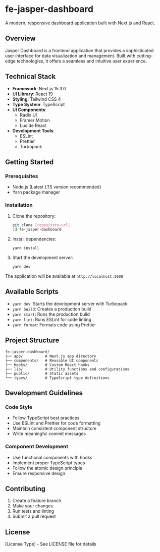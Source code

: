 # fe-jasper-dashboard

A modern, responsive dashboard application built with Next.js and React.

## Overview

Jasper Dashboard is a frontend application that provides a sophisticated user interface for data visualization and management. Built with cutting-edge technologies, it offers a seamless and intuitive user experience.

## Technical Stack

- **Framework**: Next.js 15.3.0
- **UI Library**: React 19
- **Styling**: Tailwind CSS 4
- **Type System**: TypeScript
- **UI Components**: 
  - Radix UI
  - Framer Motion
  - Lucide React
- **Development Tools**:
  - ESLint
  - Prettier
  - Turbopack

## Getting Started

### Prerequisites

- Node.js (Latest LTS version recommended)
- Yarn package manager

### Installation

1. Clone the repository:
   ```bash
   git clone [repository-url]
   cd fe-jasper-dashboard
   ```

2. Install dependencies:
   ```bash
   yarn install
   ```

3. Start the development server:
   ```bash
   yarn dev
   ```

The application will be available at `http://localhost:3000`

## Available Scripts

- `yarn dev`: Starts the development server with Turbopack
- `yarn build`: Creates a production build
- `yarn start`: Runs the production build
- `yarn lint`: Runs ESLint for code linting
- `yarn format`: Formats code using Prettier

## Project Structure

```
fe-jasper-dashboard/
├── app/          # Next.js app directory
├── components/   # Reusable UI components
├── hooks/        # Custom React hooks
├── lib/          # Utility functions and configurations
├── public/       # Static assets
└── types/        # TypeScript type definitions
```

## Development Guidelines

### Code Style

- Follow TypeScript best practices
- Use ESLint and Prettier for code formatting
- Maintain consistent component structure
- Write meaningful commit messages

### Component Development

- Use functional components with hooks
- Implement proper TypeScript types
- Follow the atomic design principle
- Ensure responsive design

## Contributing

1. Create a feature branch
2. Make your changes
3. Run tests and linting
4. Submit a pull request

## License

[License Type] - See LICENSE file for details
